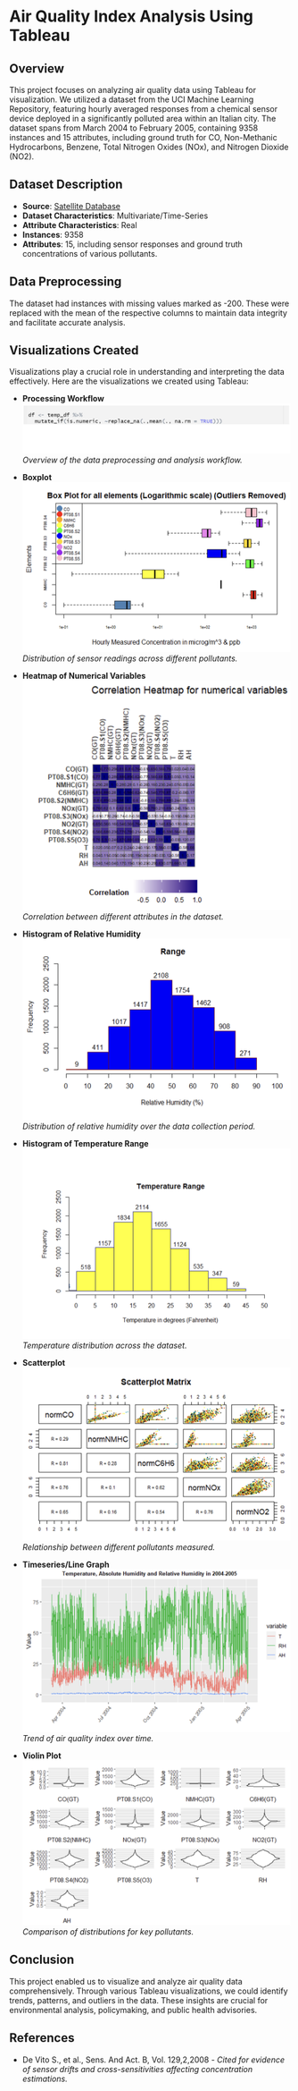 # Air Quality Index Analysis Using Tableau

## Overview
This project focuses on analyzing air quality data using Tableau for visualization. We utilized a dataset from the UCI Machine Learning Repository, featuring hourly averaged responses from a chemical sensor device deployed in a significantly polluted area within an Italian city. The dataset spans from March 2004 to February 2005, containing 9358 instances and 15 attributes, including ground truth for CO, Non-Methanic Hydrocarbons, Benzene, Total Nitrogen Oxides (NOx), and Nitrogen Dioxide (NO2).

## Dataset Description
- **Source**: [Satellite Database](https://archive.ics.uci.edu/ml/datasets/air+quality)
- **Dataset Characteristics**: Multivariate/Time-Series
- **Attribute Characteristics**: Real
- **Instances**: 9358
- **Attributes**: 15, including sensor responses and ground truth concentrations of various pollutants.

## Data Preprocessing
The dataset had instances with missing values marked as -200. These were replaced with the mean of the respective columns to maintain data integrity and facilitate accurate analysis.

## Visualizations Created
Visualizations play a crucial role in understanding and interpreting the data effectively. Here are the visualizations we created using Tableau:

- **Processing Workflow**
  ![Processing Workflow](Screenshots/processing.png)
  *Overview of the data preprocessing and analysis workflow.*

- **Boxplot**
  ![Boxplot](Screenshots/boxplot.png)
  *Distribution of sensor readings across different pollutants.*

- **Heatmap of Numerical Variables**
  ![Heatmap](Screenshots/heatmap_numerical_variables.png)
  *Correlation between different attributes in the dataset.*

- **Histogram of Relative Humidity**
  ![Histogram of Relative Humidity](Screenshots/histogram_relative_humidity.png)
  *Distribution of relative humidity over the data collection period.*

- **Histogram of Temperature Range**
  ![Histogram of Temperature Range](Screenshots/histogram_temperature_range.png)
  *Temperature distribution across the dataset.*

- **Scatterplot**
  ![Scatterplot](Screenshots/scatterplot.png)
  *Relationship between different pollutants measured.*

- **Timeseries/Line Graph**
  ![Timeseries](Screenshots/timeseries.png)
  *Trend of air quality index over time.*

- **Violin Plot**
  ![Violin Plot](Screenshots/violinplot.png)
  *Comparison of distributions for key pollutants.*


## Conclusion
This project enabled us to visualize and analyze air quality data comprehensively. Through various Tableau visualizations, we could identify trends, patterns, and outliers in the data. These insights are crucial for environmental analysis, policymaking, and public health advisories.

## References
- De Vito S., et al., Sens. And Act. B, Vol. 129,2,2008 - *Cited for evidence of sensor drifts and cross-sensitivities affecting concentration estimations.*
